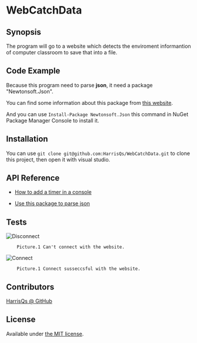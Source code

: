 # WebCatchData

## Synopsis

The program will go to a website which detects the enviroment informantion of computer classroom to save that into a file.

## Code Example

Because this program need to parse **json**, it need a package "Newtonsoft.Json".

You can find some information about this package from [this website](http://www.newtonsoft.com/json).

And you can use `Install-Package Newtonsoft.Json` this command in NuGet Package Manager Console to install it.

## Installation

You can use `git clone git@github.com:HarrisQs/WebCatchData.git` to clone this project, then open it with visual studio.

## API Reference

* [How to add a timer in a console](https://msdn.microsoft.com/zh-tw/library/system.timers.timer.elapsed(v=vs.110).aspx)

* [Use this package to parse json](http://www.newtonsoft.com/json)

## Tests

![Disconnect](https://github.com/HarrisQs/WebCatchData/blob/master/Picture/Disconnect.PNG)
		
		Picture.1 Can't connect with the website.

![Connect](https://github.com/HarrisQs/WebCatchData/blob/master/Picture/Connect.PNG)

		Picture.1 Connect susseccsful with the website.

## Contributors

[HarrisQs @ GitHub ](https://github.com/HarrisQs)

## License

Available under [the MIT license](https://mths.be/mit).